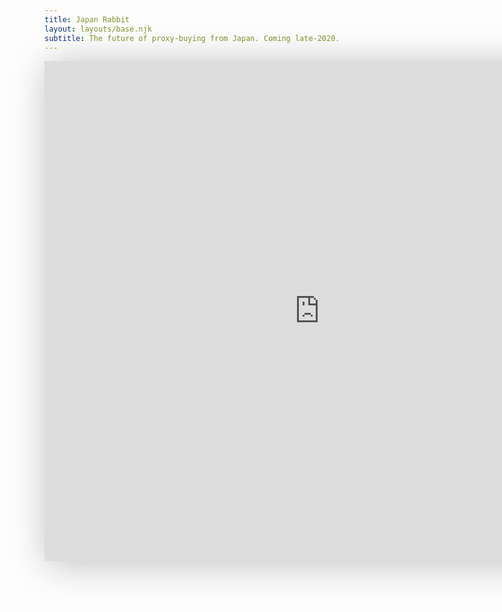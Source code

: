 ```yaml
---
title: Japan Rabbit
layout: layouts/base.njk
subtitle: The future of proxy-buying from Japan. Coming late-2020.
---
```

<iframe src="https://view.monday.com/embed/586236822-ef2464ca15a98e110d49c2996005ceb5" width=880 height=800 style="border: 0; box-shadow: 5px 5px 56px 0px rgba(0,0,0,0.25);"></iframe>


